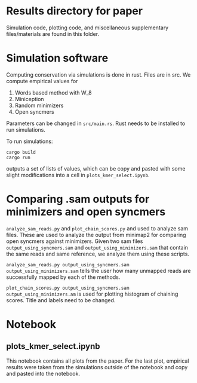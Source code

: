 # Results directory for paper

Simulation code, plotting code, and miscellaneous supplementary files/materials are found in this folder. 

# Simulation software

Computing conservation via simulations is done in rust. Files are in src. We compute empirical values for 
1. Words based method with W_8
2. Miniception 
3. Random minimizers
4. Open syncmers

Parameters can be changed in `src/main.rs`. Rust needs to be installed to run simulations.

To run simulations:
```
cargo build
cargo run
```

outputs a set of lists of values, which can be copy and pasted with some slight modifications into a cell in ``plots_kmer_select.ipynb``. 

# Comparing .sam outputs for minimizers and open syncmers

`analyze_sam_reads.py` and `plot_chain_scores.py` and used to analyze sam files. These are used to analyze the output from minimap2 for comparing open syncmers against minimizers. Given two sam files `output_using_syncmers.sam` and `output_using_minimizers.sam` that contain the same reads and same reference, we analyze them using these scripts.  

`analyze_sam_reads.py output_using_syncmers.sam output_using_minimizers.sam` tells the user how many unmapped reads are successfully mapped by each of the methods.

`plot_chain_scores.py output_using_syncmers.sam output_using_minimizers.am` is used for plotting histogram of chaining scores. Title and labels need to be changed. 

# Notebook 

## plots_kmer_select.ipynb

This notebook contains all plots from the paper. For the last plot, empirical results were taken from the simulations outside of the notebook and copy and pasted into the notebook.
